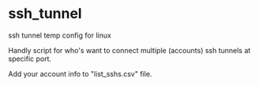 # ssh_tunnel
ssh tunnel temp config for linux

Handly script for who's want to connect multiple (accounts) ssh tunnels at specific port.

Add your account info to "list_sshs.csv" file.
